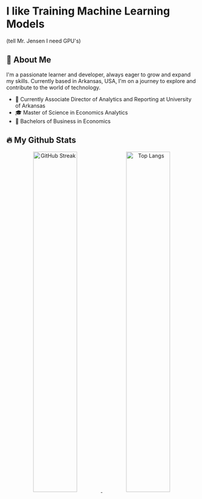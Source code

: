 # I like Training Machine Learning Models
(tell Mr. Jensen I need GPU's)

## 🌱 About Me

I'm a passionate learner and developer, always eager to grow and expand my skills. Currently based in Arkansas, USA, I'm on a journey to explore and contribute to the world of technology.

- 💼 Currently Associate Director of Analytics and Reporting at University of Arkansas
- 🎓 Master of Science in Economics Analytics
- 🧠 Bachelors of Business in Economics

## 🔥 My Github Stats
<div align="center">
  <a href="https://git.io/streak-stats">
    <img src="https://github-readme-streak-stats-five-sepia.vercel.app?user=shreyashguptas&theme=dark&mode=weekly" alt="GitHub Streak" width="48%" />
  </a>
  <a href="https://github.com/anuraghazra/github-readme-stats">
    <img src="https://github-readme-stats.vercel.app/api/top-langs/?username=shreyashguptas&layout=compact&theme=vision-friendly-dark&card_width=445" alt="Top Langs" width="48%" />
  </a>
</div>